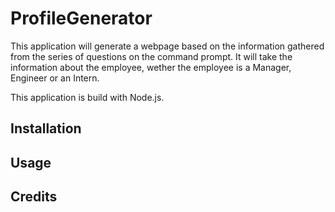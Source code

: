 # ProfileGenerator

This application will generate a webpage based on the information gathered from the series of questions on the command prompt. It will take the information about the employee, wether the employee is a Manager, Engineer or an Intern.

This application is build with Node.js.

## Installation

## Usage

## Credits